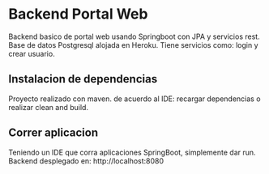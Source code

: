 # Backend Portal Web
Backend basico de portal web usando Springboot con JPA y servicios rest.
Base de datos Postgresql alojada en Heroku.
Tiene servicios como: login y crear usuario.

## Instalacion de dependencias
Proyecto realizado con maven. de acuerdo al IDE: recargar dependencias o realizar clean and build.

## Correr aplicacion
Teniendo un IDE que corra aplicaciones SpringBoot, simplemente dar run.
Backend desplegado en: http://localhost:8080
